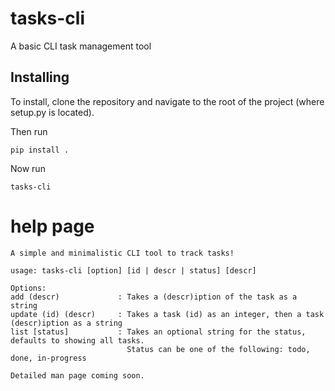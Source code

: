 # tasks-cli
A basic CLI task management tool

## Installing
To install, clone the repository and navigate to the root of
the project (where setup.py is located).

Then run
```
pip install .
```

Now run 
```
tasks-cli
```

# help page
```
A simple and minimalistic CLI tool to track tasks!

usage: tasks-cli [option] [id | descr | status] [descr]

Options:
add (descr)             : Takes a (descr)iption of the task as a string
update (id) (descr)     : Takes a task (id) as an integer, then a task (descr)iption as a string
list [status]           : Takes an optional string for the status, defaults to showing all tasks.
                          Status can be one of the following: todo, done, in-progress

Detailed man page coming soon.
```

